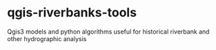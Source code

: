 # qgis-riverbanks-tools
Qgis3 models and python algorithms useful for historical riverbank and other hydrographic analysis
